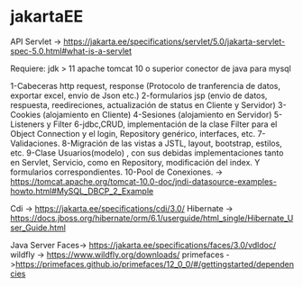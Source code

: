 # jakartaEE
API Servlet -> https://jakarta.ee/specifications/servlet/5.0/jakarta-servlet-spec-5.0.html#what-is-a-servlet

Requiere:
jdk > 11
apache tomcat 10 o superior
conector de java para mysql

1-Cabeceras http request, response (Protocolo de tranferencia de datos, exportar excel, envio de Json etc.)
2-formularios jsp (envio de datos, respuesta, reedireciones, actualización de status en Cliente y Servidor)
3-Cookies (alojamiento en Cliente)
4-Sesiones (alojamiento en Servidor)
5-Listeners y Filter
6-jdbc,CRUD, implementación de la clase Filter para el Object Connection y el login, Repository<T> genérico, interfaces, etc.
7-Validaciones.
8-Migración de las vistas a JSTL, layout, bootstrap, estilos, etc.
9-Clase Usuarios(modelo) , con sus debidas implementaciones tanto en Servlet, Servicio, como en Repository, modificación del index. Y formularios correspondientes.
10-Pool de Conexiones. -> https://tomcat.apache.org/tomcat-10.0-doc/jndi-datasource-examples-howto.html#MySQL_DBCP_2_Example

Cdi -> https://jakarta.ee/specifications/cdi/3.0/
Hibernate -> https://docs.jboss.org/hibernate/orm/6.1/userguide/html_single/Hibernate_User_Guide.html

Java Server Faces-> https://jakarta.ee/specifications/faces/3.0/vdldoc/
wildfly -> https://www.wildfly.org/downloads/
primefaces ->https://primefaces.github.io/primefaces/12_0_0/#/gettingstarted/dependencies
